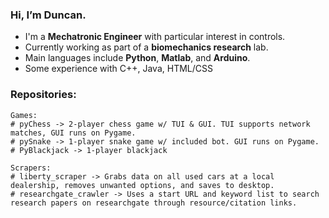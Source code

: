 ### Hi, I’m Duncan.
- I'm a **Mechatronic Engineer** with particular interest in controls.
- Currently working as part of a **biomechanics research** lab.
- Main languages include **Python**, **Matlab**, and **Arduino**.
- Some experience with C++, Java, HTML/CSS

### Repositories:
```
Games:
# pyChess -> 2-player chess game w/ TUI & GUI. TUI supports network matches, GUI runs on Pygame.
# pySnake -> 1-player snake game w/ included bot. GUI runs on Pygame.
# PyBlackjack -> 1-player blackjack 
```
```
Scrapers:
# liberty_scraper -> Grabs data on all used cars at a local dealership, removes unwanted options, and saves to desktop.
# researchgate_crawler -> Uses a start URL and keyword list to search research papers on researchgate through resource/citation links.
```


<!---
duncan006/duncan006 is a ✨ special ✨ repository because its `README.md` (this file) appears on your GitHub profile.
You can click the Preview link to take a look at your changes.
--->
